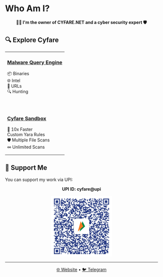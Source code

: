 # Who Am I?

<div align="center">

**👨‍💻 I'm the owner of CYFARE.NET and a cyber security expert 🛡️**

</div>

## 🔍 Explore Cyfare

<table align="center">
  <tr>
    <td>
      <h3><a href="https://cyfare.net/malwares.php">Malware Query Engine</a></h3>
      <p>
        📦 Binaries<br>
        🌐 Intel<br>
        🔗 URLs<br>
        🔍 Hunting
      </p>
    </td>
  </tr>
  <tr><td>&nbsp;</td></tr>
  <tr>
    <td>
      <h3><a href="https://cyfare.net/filescan.php">Cyfare Sandbox</a></h3>
      <p>
        🚀 10x Faster<br>
        </> Custom Yara Rules<br>
        🛡️ Multiple File Scans<br>
        ∞ Unlimited Scans
      </p>
    </td>
  </tr>
</table>

## 💖 Support Me

You can support my work via UPI:

<div align="center">

**UPI ID: cyfare@upi**

<img src="https://raw.githubusercontent.com/CYFARE/cyfare/main/assets/cyfareupi.jpeg" alt="UPI QR Code" width="200"/>

</div>

---

<div align="center">

[🌐 Website](https://cyfare.net) • [🐦 Telegram](https://t.me/CYFARELABS)

</div>
